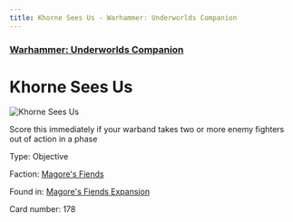 ```yaml
---
title: Khorne Sees Us - Warhammer: Underworlds Companion
---
```


### [Warhammer: Underworlds Companion](https://guidokessels.github.io/wh-underworlds)

  

# Khorne Sees Us

![Khorne Sees Us](https://warhammerunderworlds.com/wp-content/uploads/sites/6/2018/03/178_ENG.png)

Score this immediately if your warband takes two or more enemy fighters out of action in a phase

Type: Objective

Faction: [Magore's Fiends](https://guidokessels.github.io/wh-underworlds/factions/magores-fiends)

Found in: [Magore's Fiends Expansion](https://guidokessels.github.io/wh-underworlds/locations/magores-fiends-expansion)

Card number: 178
